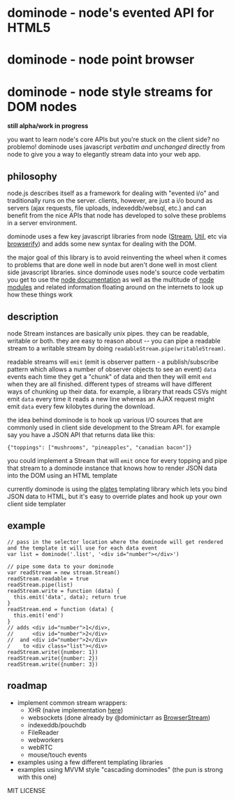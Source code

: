 # dominode - node's evented API for HTML5
# dominode - node point browser
# dominode - node style streams for DOM nodes

**still alpha/work in progress**

you want to learn node's core APIs but you're stuck on the client side? no problemo! dominode uses javascript _verbatim and unchanged_ directly from node to give you a way to elegantly stream data into your web app.

## philosophy

node.js describes itself as a framework for dealing with "evented i/o" and traditionally runs on the server. clients, however, are just a i/o bound as servers (ajax requests, file uploads, indexeddb/websql, etc.) and can benefit from the nice APIs that node has developed to solve these problems in a server environment.

dominode uses a few key javascript libraries from node ([Stream](http://nodejs.org/api/stream.html), [Util](http://nodejs.org/api/util.html), etc via [browserify](https://github.com/substack/node-browserify)) and adds some new syntax for dealing with the DOM.

the major goal of this library is to avoid reinventing the wheel when it comes to problems that are done well in node but aren't done well in most client side javascript libraries. since dominode uses node's source code verbatim you get to use the [node documentation](http://nodejs.org/api/) as well as the multitude of [node modules](http://search.npmjs.org) and related information floating around on the internets to look up how these things work

## description

node Stream instances are basically unix pipes. they can be readable, writable or both. they are easy to reason about -- you can pipe a readable stream to a writable stream by doing `readableStream.pipe(writableStream)`.

readable streams will `emit` (emit is observer pattern - a publish/subscribe pattern which allows a number of observer objects to see an event) `data` events each time they get a "chunk" of data and then they will emit `end` when they are all finished. different types of streams will have different ways of chunking up their data. for example, a library that reads CSVs might emit `data` every time it reads a new line whereas an AJAX request might emit `data` every few kilobytes during the download.

the idea behind dominode is to hook up various I/O sources that are commonly used in client side development to the Stream API. for example say you have a JSON API that returns data like this:

    {"toppings": ["mushrooms", "pineapples", "canadian bacon"]}

you could implement a Stream that will `emit` once for every topping and pipe that stream to a dominode instance that knows how to render JSON data into the DOM using an HTML template

currently dominode is using the [plates](https://github.com/flatiron/plates) templating library which lets you bind JSON data to HTML, but it's easy to override plates and hook up your own client side templater

## example

    // pass in the selector location where the dominode will get rendered and the template it will use for each data event
    var list = dominode('.list', '<div id="number"></div>')
    
    // pipe some data to your dominode
    var readStream = new stream.Stream()
    readStream.readable = true
    readStream.pipe(list)
    readStream.write = function (data) {
      this.emit('data', data); return true
    }
    readStream.end = function (data) {
      this.emit('end')
    }
    // adds <div id="number">1</div>,
    //      <div id="number">2</div>
    //  and <div id="number">2</div>
    /    to <div class="list"></div>
    readStream.write({number: 1})
    readStream.write({number: 2})
    readStream.write({number: 3})

## roadmap

 - implement common stream wrappers:
   - XHR (naive implementation [here](https://github.com/maxogden/streaming-xhr-example/blob/master/attachments/streaming-xhr.js#L78))
   - websockets (done already by @dominictarr as [BrowserStream](https://github.com/dominictarr/browser-stream))
   - indexeddb/pouchdb
   - FileReader
   - webworkers
   - webRTC
   - mouse/touch events
 - examples using a few different templating libraries
 - examples using MVVM style "cascading dominodes" (the pun is strong with this one)

MIT LICENSE